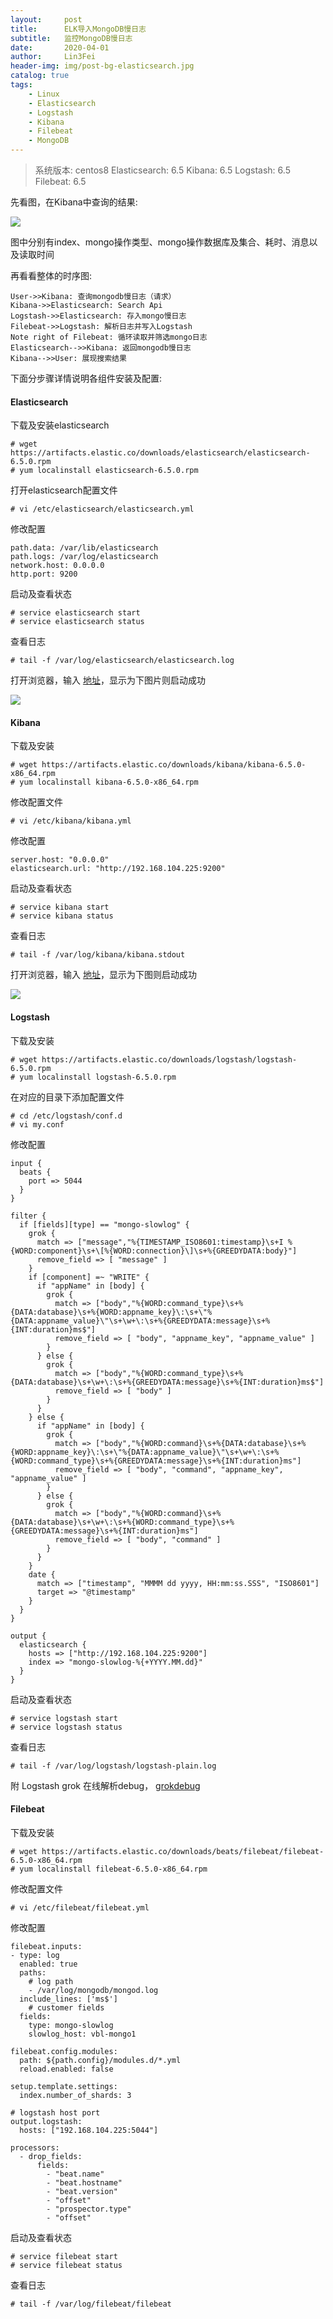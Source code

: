 ```yaml
---
layout:     post
title:      ELK导入MongoDB慢日志
subtitle:   监控MongoDB慢日志
date:       2020-04-01
author:     Lin3Fei
header-img: img/post-bg-elasticsearch.jpg
catalog: true
tags:
    - Linux
    - Elasticsearch
    - Logstash
    - Kibana
    - Filebeat
    - MongoDB
---
```


>系统版本: centos8
>Elasticsearch: 6.5
>Kibana: 6.5
>Logstash: 6.5
>Filebeat: 6.5

先看图，在Kibana中查询的结果:

![](https://raw.githubusercontent.com/lin3fei/lin3fei.github.io/master/img/post-bg-elasticsearch-kibana.png)

图中分别有index、mongo操作类型、mongo操作数据库及集合、耗时、消息以及读取时间

再看看整体的时序图:

```sequence
User->>Kibana: 查询mongodb慢日志（请求）
Kibana->>Elasticsearch: Search Api
Logstash->>Elasticsearch: 存入mongo慢日志
Filebeat->>Logstash: 解析日志并写入Logstash
Note right of Filebeat: 循环读取并筛选mongo日志
Elasticsearch-->>Kibana: 返回mongodb慢日志
Kibana-->>User: 展现搜索结果
```

下面分步骤详情说明各组件安装及配置:

#### Elasticsearch

下载及安装elasticsearch

```
# wget https://artifacts.elastic.co/downloads/elasticsearch/elasticsearch-6.5.0.rpm
# yum localinstall elasticsearch-6.5.0.rpm
```

打开elasticsearch配置文件

```
# vi /etc/elasticsearch/elasticsearch.yml
```

修改配置

```
path.data: /var/lib/elasticsearch
path.logs: /var/log/elasticsearch
network.host: 0.0.0.0
http.port: 9200
```

启动及查看状态

```
# service elasticsearch start
# service elasticsearch status
```

查看日志

```
# tail -f /var/log/elasticsearch/elasticsearch.log
```

打开浏览器，输入 [地址](http://192.168.104.225:9200)，显示为下图片则启动成功

![](https://raw.githubusercontent.com/lin3fei/lin3fei.github.io/master/img/post-bg-elasticsearch-9200.png)

#### Kibana

下载及安装

```
# wget https://artifacts.elastic.co/downloads/kibana/kibana-6.5.0-x86_64.rpm
# yum localinstall kibana-6.5.0-x86_64.rpm
```

修改配置文件

```
# vi /etc/kibana/kibana.yml
```

修改配置

```
server.host: "0.0.0.0"
elasticsearch.url: "http://192.168.104.225:9200"
```

启动及查看状态

```
# service kibana start
# service kibana status
```

查看日志

```
# tail -f /var/log/kibana/kibana.stdout
```

打开浏览器，输入 [地址](http://192.168.104.225:5601/)，显示为下图则启动成功

![](https://raw.githubusercontent.com/lin3fei/lin3fei.github.io/master/img/post-bg-elasticsearch-5601.png)

#### Logstash

下载及安装

```
# wget https://artifacts.elastic.co/downloads/logstash/logstash-6.5.0.rpm
# yum localinstall logstash-6.5.0.rpm
```

在对应的目录下添加配置文件

```
# cd /etc/logstash/conf.d
# vi my.conf
```

修改配置

```
input {
  beats {
    port => 5044
  }
}

filter {
  if [fields][type] == "mongo-slowlog" {
    grok {
      match => ["message","%{TIMESTAMP_ISO8601:timestamp}\s+I %{WORD:component}\s+\[%{WORD:connection}\]\s+%{GREEDYDATA:body}"]
      remove_field => [ "message" ]
    }
    if [component] =~ "WRITE" {
      if "appName" in [body] {
        grok {
          match => ["body","%{WORD:command_type}\s+%{DATA:database}\s+%{WORD:appname_key}\:\s+\"%{DATA:appname_value}\"\s+\w+\:\s+%{GREEDYDATA:message}\s+%{INT:duration}ms$"]
          remove_field => [ "body", "appname_key", "appname_value" ]
        }
      } else {
        grok {
          match => ["body","%{WORD:command_type}\s+%{DATA:database}\s+\w+\:\s+%{GREEDYDATA:message}\s+%{INT:duration}ms$"]
          remove_field => [ "body" ]
        }
      }
    } else {
      if "appName" in [body] {
        grok {
          match => ["body","%{WORD:command}\s+%{DATA:database}\s+%{WORD:appname_key}\:\s+\"%{DATA:appname_value}\"\s+\w+\:\s+%{WORD:command_type}\s+%{GREEDYDATA:message}\s+%{INT:duration}ms"]
          remove_field => [ "body", "command", "appname_key", "appname_value" ]
        }
      } else {
        grok {
          match => ["body","%{WORD:command}\s+%{DATA:database}\s+\w+\:\s+%{WORD:command_type}\s+%{GREEDYDATA:message}\s+%{INT:duration}ms"]
          remove_field => [ "body", "command" ]
        }
      }
    }
    date {
      match => ["timestamp", "MMMM dd yyyy, HH:mm:ss.SSS", "ISO8601"]
      target => "@timestamp"
    }
  }
}

output {
  elasticsearch {
    hosts => ["http://192.168.104.225:9200"]
    index => "mongo-slowlog-%{+YYYY.MM.dd}"
  }
}
```

启动及查看状态

```
# service logstash start
# service logstash status
```

查看日志

```
# tail -f /var/log/logstash/logstash-plain.log
```

附 Logstash grok 在线解析debug， [grokdebug](http://grokdebug.herokuapp.com/)

#### Filebeat

下载及安装

```
# wget https://artifacts.elastic.co/downloads/beats/filebeat/filebeat-6.5.0-x86_64.rpm
# yum localinstall filebeat-6.5.0-x86_64.rpm
```

修改配置文件

```
# vi /etc/filebeat/filebeat.yml
```

修改配置

```
filebeat.inputs:
- type: log
  enabled: true
  paths:
    # log path
    - /var/log/mongodb/mongod.log
  include_lines: ['ms$']
    # customer fields
  fields:
    type: mongo-slowlog
    slowlog_host: vbl-mongo1

filebeat.config.modules:
  path: ${path.config}/modules.d/*.yml
  reload.enabled: false

setup.template.settings:
  index.number_of_shards: 3

# logstash host port
output.logstash:
  hosts: ["192.168.104.225:5044"]

processors:
  - drop_fields:
      fields:
        - "beat.name"
        - "beat.hostname"
        - "beat.version"
        - "offset"
        - "prospector.type"
        - "offset"
```

启动及查看状态

```
# service filebeat start
# service filebeat status
```

查看日志

```
# tail -f /var/log/filebeat/filebeat
```
